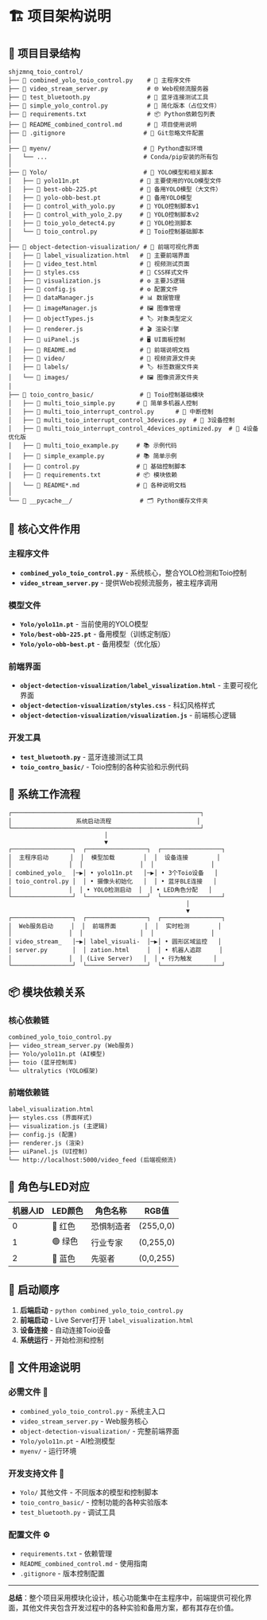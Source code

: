 # 🏗️ 项目架构说明

## 📁 项目目录结构

```
shjzmnq_toio_control/
├── 📄 combined_yolo_toio_control.py    # 🎯 主程序文件
├── 📄 video_stream_server.py           # 🌐 Web视频流服务器
├── 📄 test_bluetooth.py                # 🔧 蓝牙连接测试工具
├── 📄 simple_yolo_control.py           # 📝 简化版本（占位文件）
├── 📄 requirements.txt                 # 📦 Python依赖包列表
├── 📄 README_combined_control.md       # 📖 项目使用说明
├── 📄 .gitignore                      # 🚫 Git忽略文件配置
│
├── 📂 myenv/                          # 🐍 Python虚拟环境
│   └── ...                           # Conda/pip安装的所有包
│
├── 📂 Yolo/                           # 🤖 YOLO模型和相关脚本
│   ├── 📄 yolo11n.pt                 # 🎯 主要使用的YOLO模型文件
│   ├── 📄 best-obb-225.pt            # 🎯 备用YOLO模型（大文件）
│   ├── 📄 yolo-obb-best.pt           # 🎯 备用YOLO模型
│   ├── 📄 control_with_yolo.py       # 🔧 YOLO控制脚本v1
│   ├── 📄 control_with_yolo_2.py     # 🔧 YOLO控制脚本v2
│   ├── 📄 toio_yolo_detect4.py       # 🔧 YOLO检测脚本
│   └── 📄 toio_control.py            # 🔧 Toio控制基础脚本
│
├── 📂 object-detection-visualization/ # 🎨 前端可视化界面
│   ├── 📄 label_visualization.html   # 🌟 主要前端界面
│   ├── 📄 video_test.html            # 🧪 视频测试页面
│   ├── 📄 styles.css                 # 🎨 CSS样式文件
│   ├── 📄 visualization.js           # ⚙️ 主要JS逻辑
│   ├── 📄 config.js                  # ⚙️ 配置文件
│   ├── 📄 dataManager.js             # 📊 数据管理
│   ├── 📄 imageManager.js            # 🖼️ 图像管理
│   ├── 📄 objectTypes.js             # 🏷️ 对象类型定义
│   ├── 📄 renderer.js                # 🎬 渲染引擎
│   ├── 📄 uiPanel.js                 # 🖥️ UI面板控制
│   ├── 📄 README.md                  # 📖 前端说明文档
│   ├── 📂 video/                     # 🎥 视频资源文件夹
│   ├── 📂 labels/                    # 🏷️ 标签数据文件夹
│   └── 📂 images/                    # 🖼️ 图像资源文件夹
│
├── 📂 toio_contro_basic/             # 🤖 Toio控制基础模块
│   ├── 📄 multi_toio_simple.py      # 🔧 简单多机器人控制
│   ├── 📄 multi_toio_interrupt_control.py      # 🔧 中断控制
│   ├── 📄 multi_toio_interrupt_control_3devices.py  # 🔧 3设备控制
│   ├── 📄 multi_toio_interrupt_control_4devices_optimized.py  # 🔧 4设备优化版
│   ├── 📄 multi_toio_example.py     # 📚 示例代码
│   ├── 📄 simple_example.py         # 📚 简单示例
│   ├── 📄 control.py                # 🔧 基础控制脚本
│   ├── 📄 requirements.txt          # 📦 模块依赖
│   └── 📄 README*.md                # 📖 各种说明文档
│
└── 📂 __pycache__/                   # 🗂️ Python缓存文件夹
```

## 🎯 核心文件作用

### 主程序文件
- **`combined_yolo_toio_control.py`** - 系统核心，整合YOLO检测和Toio控制
- **`video_stream_server.py`** - 提供Web视频流服务，被主程序调用

### 模型文件
- **`Yolo/yolo11n.pt`** - 当前使用的YOLO模型
- **`Yolo/best-obb-225.pt`** - 备用模型（训练定制版）
- **`Yolo/yolo-obb-best.pt`** - 备用模型（优化版）

### 前端界面
- **`object-detection-visualization/label_visualization.html`** - 主要可视化界面
- **`object-detection-visualization/styles.css`** - 科幻风格样式
- **`object-detection-visualization/visualization.js`** - 前端核心逻辑

### 开发工具
- **`test_bluetooth.py`** - 蓝牙连接测试工具
- **`toio_contro_basic/`** - Toio控制的各种实验和示例代码

## 🔄 系统工作流程

```
┌─────────────────────────────────────────────────────┐
│                  系统启动流程                        │
└─────────────────────────────────────────────────────┘
                           │
                           ▼
┌─────────────────┐  ┌─────────────────┐  ┌─────────────────┐
│  主程序启动      │  │  模型加载        │  │  设备连接        │
│                │  │                │  │                │
│ combined_yolo_  │─▶│ • yolo11n.pt   │─▶│ • 3个Toio设备   │
│ toio_control.py │  │ • 摄像头初始化   │  │ • 蓝牙BLE连接   │
│                │  │ • YOLO检测启动  │  │ • LED角色分配   │
└─────────────────┘  └─────────────────┘  └─────────────────┘
                                                  │
                                                  ▼
┌─────────────────┐  ┌─────────────────┐  ┌─────────────────┐
│  Web服务启动     │  │  前端界面        │  │  实时检测        │
│                │  │                │  │                │
│ video_stream_   │─▶│ label_visuali-  │─▶│ • 圆形区域监控   │
│ server.py       │  │ zation.html     │  │ • 机器人追踪     │
│                │  │ (Live Server)   │  │ • 行为触发      │
└─────────────────┘  └─────────────────┘  └─────────────────┘
```

## 📦 模块依赖关系

### 核心依赖链
```
combined_yolo_toio_control.py
├── video_stream_server.py (Web服务)
├── Yolo/yolo11n.pt (AI模型)
├── toio (蓝牙控制库)
└── ultralytics (YOLO框架)
```

### 前端依赖链
```
label_visualization.html
├── styles.css (界面样式)
├── visualization.js (主逻辑)
├── config.js (配置)
├── renderer.js (渲染)
├── uiPanel.js (UI控制)
└── http://localhost:5000/video_feed (后端视频流)
```

## 🎨 角色与LED对应

| 机器人ID | LED颜色 | 角色名称 | RGB值 |
|---------|--------|---------|-------|
| 0 | 🔴 红色 | 恐惧制造者 | (255,0,0) |
| 1 | 🟢 绿色 | 行业专家 | (0,255,0) |
| 2 | 🔵 蓝色 | 先驱者 | (0,0,255) |

## 🚀 启动顺序

1. **后端启动** - `python combined_yolo_toio_control.py`
2. **前端启动** - Live Server打开 `label_visualization.html`
3. **设备连接** - 自动连接Toio设备
4. **系统运行** - 开始检测和控制

## 📝 文件用途说明

### 必需文件 🌟
- `combined_yolo_toio_control.py` - 系统主入口
- `video_stream_server.py` - Web服务核心
- `object-detection-visualization/` - 完整前端界面
- `Yolo/yolo11n.pt` - AI检测模型
- `myenv/` - 运行环境

### 开发支持文件 🔧
- `Yolo/` 其他文件 - 不同版本的模型和控制脚本
- `toio_contro_basic/` - 控制功能的各种实验版本
- `test_bluetooth.py` - 调试工具

### 配置文件 ⚙️
- `requirements.txt` - 依赖管理
- `README_combined_control.md` - 使用指南
- `.gitignore` - 版本控制配置

---

**总结**：整个项目采用模块化设计，核心功能集中在主程序中，前端提供可视化界面，其他文件夹包含开发过程中的各种实验和备用方案，都有其存在价值。 